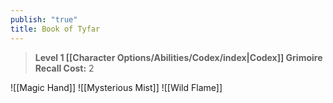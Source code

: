 ```yaml
---
publish: "true"
title: Book of Tyfar
---
```

> **Level 1 [[Character Options/Abilities/Codex/index|Codex]] Grimoire**
> **Recall Cost:** 2

![[Magic Hand]]
![[Mysterious Mist]]
![[Wild Flame]]

